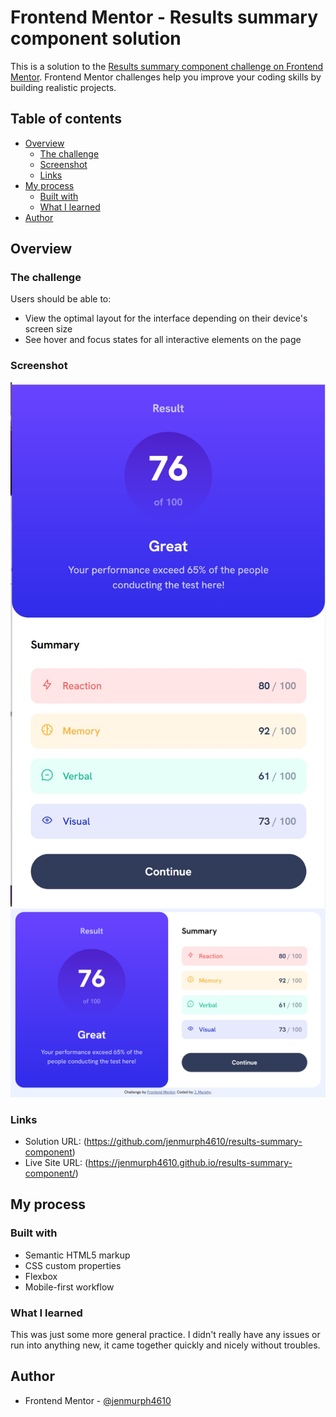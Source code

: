 # Frontend Mentor - Results summary component solution

This is a solution to the [Results summary component challenge on Frontend Mentor](https://www.frontendmentor.io/challenges/results-summary-component-CE_K6s0maV). Frontend Mentor challenges help you improve your coding skills by building realistic projects. 

## Table of contents

- [Overview](#overview)
  - [The challenge](#the-challenge)
  - [Screenshot](#screenshot)
  - [Links](#links)
- [My process](#my-process)
  - [Built with](#built-with)
  - [What I learned](#what-i-learned)
- [Author](#author)

## Overview

### The challenge

Users should be able to:

- View the optimal layout for the interface depending on their device's screen size
- See hover and focus states for all interactive elements on the page

### Screenshot

![Mobile](./images/mobile%20screenshot.jpg)
![Desktop](./images/desktop%20screenshot.jpg)

### Links

- Solution URL: (https://github.com/jenmurph4610/results-summary-component)
- Live Site URL: (https://jenmurph4610.github.io/results-summary-component/)

## My process

### Built with

- Semantic HTML5 markup
- CSS custom properties
- Flexbox
- Mobile-first workflow

### What I learned

This was just some more general practice.  I didn't really have any issues or run into anything new, it came together quickly and nicely without troubles.

## Author

- Frontend Mentor - [@jenmurph4610](https://www.frontendmentor.io/profile/jenmurph4610)
